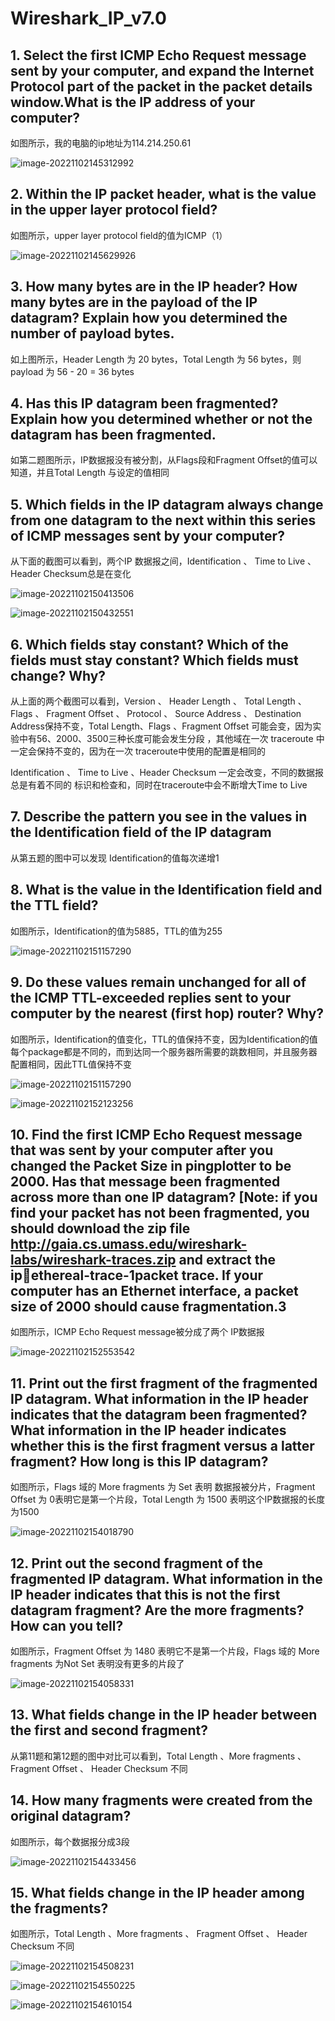 # Wireshark_IP_v7.0

## 1. Select the first ICMP Echo Request message sent by your computer, and expand the Internet Protocol part of the packet in the packet details window.What is the IP address of your computer?

如图所示，我的电脑的ip地址为114.214.250.61

![image-20221102145312992](image/1.1.png)

## 2. Within the IP packet header, what is the value in the upper layer protocol field?

如图所示，upper layer protocol field的值为ICMP（1）

![image-20221102145629926](image/2.1.png)

## 3. How many bytes are in the IP header? How many bytes are in the payload of the IP datagram? Explain how you determined the number of payload bytes.

如上图所示，Header Length 为 20 bytes，Total Length 为 56 bytes，则payload 为 56 - 20 = 36 bytes

## 4. Has this IP datagram been fragmented? Explain how you determined whether or not the datagram has been fragmented.

如第二题图所示，IP数据报没有被分割，从Flags段和Fragment Offset的值可以知道，并且Total Length 与设定的值相同

## 5. Which fields in the IP datagram always change from one datagram to the next within this series of ICMP messages sent by your computer?

从下面的截图可以看到，两个IP 数据报之间，Identification 、 Time to Live 、Header Checksum总是在变化 

![image-20221102150413506](image/5.1.png)

![image-20221102150432551](image/5.2.png)

## 6. Which fields stay constant? Which of the fields must stay constant? Which fields must change? Why?

从上面的两个截图可以看到，Version 、 Header Length 、 Total Length 、 Flags 、 Fragment Offset 、 Protocol 、 Source Address 、 Destination Address保持不变，Total Length、Flags 、Fragment Offset 可能会变，因为实验中有56、2000、3500三种长度可能会发生分段 ，其他域在一次 traceroute 中 一定会保持不变的，因为在一次 traceroute中使用的配置是相同的

Identification 、 Time to Live 、Header Checksum 一定会改变，不同的数据报总是有着不同的 标识和检查和，同时在traceroute中会不断增大Time to Live 

## 7. Describe the pattern you see in the values in the Identification field of the IP datagram

从第五题的图中可以发现 Identification的值每次递增1

## 8. What is the value in the Identification field and the TTL field?

如图所示，Identification的值为5885，TTL的值为255

![image-20221102151157290](image/8.1.png)

## 9. Do these values remain unchanged for all of the ICMP TTL-exceeded replies sent to your computer by the nearest (first hop) router? Why?

如图所示，Identification的值变化，TTL的值保持不变，因为Identification的值每个package都是不同的，而到达同一个服务器所需要的跳数相同，并且服务器配置相同，因此TTL值保持不变

![image-20221102151157290](image/8.1.png)

![image-20221102152123256](image/9.1.png)

## 10. Find the first ICMP Echo Request message that was sent by your computer after you changed the Packet Size in pingplotter to be 2000. Has that message been fragmented across more than one IP datagram? [Note: if you find your packet has not been fragmented, you should download the zip file http://gaia.cs.umass.edu/wireshark-labs/wireshark-traces.zip and extract the ipethereal-trace-1packet trace. If your computer has an Ethernet interface, a packet size of 2000 should cause fragmentation.3

如图所示，ICMP Echo Request message被分成了两个 IP数据报

![image-20221102152553542](image/10.1.png)

## 11. Print out the first fragment of the fragmented IP datagram. What information in the IP header indicates that the datagram been fragmented? What information in the IP header indicates whether this is the first fragment versus a latter fragment? How long is this IP datagram?

如图所示，Flags 域的 More fragments 为 Set 表明 数据报被分片，Fragment Offset 为 0表明它是第一个片段，Total Length 为 1500 表明这个IP数据报的长度为1500

![image-20221102154018790](image/11.1.png)

## 12. Print out the second fragment of the fragmented IP datagram. What information in the IP header indicates that this is not the first datagram fragment? Are the more fragments? How can you tell?

如图所示，Fragment Offset 为 1480 表明它不是第一个片段，Flags 域的 More fragments 为Not Set 表明没有更多的片段了

![image-20221102154058331](image/12.1.png)

## 13. What fields change in the IP header between the first and second fragment?

从第11题和第12题的图中对比可以看到，Total Length 、More fragments 、 Fragment Offset 、 Header Checksum 不同 

## 14. How many fragments were created from the original datagram?

如图所示，每个数据报分成3段

![image-20221102154433456](image/14.1.png)

## 15. What fields change in the IP header among the fragments?

如图所示，Total Length 、More fragments 、 Fragment Offset 、 Header Checksum 不同 

![image-20221102154508231](image/15.1.png)

![image-20221102154550225](image/15.2.png)

![image-20221102154610154](image/15.3.png)